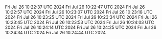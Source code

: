 Fri Jul 26 10:22:37 UTC 2024
Fri Jul 26 10:22:47 UTC 2024
Fri Jul 26 10:22:57 UTC 2024
Fri Jul 26 10:23:07 UTC 2024
Fri Jul 26 10:23:16 UTC 2024
Fri Jul 26 10:23:25 UTC 2024
Fri Jul 26 10:23:34 UTC 2024
Fri Jul 26 10:23:45 UTC 2024
Fri Jul 26 10:23:53 UTC 2024
Fri Jul 26 10:24:03 UTC 2024
Fri Jul 26 10:24:14 UTC 2024
Fri Jul 26 10:24:25 UTC 2024
Fri Jul 26 10:24:34 UTC 2024
Fri Jul 26 10:24:44 UTC 2024
